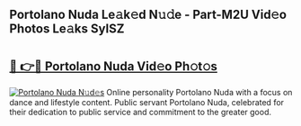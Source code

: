 ## Portolano Nuda Le𝚊k𝚎d N𝚞𝚍e - Part-M2U Vid𝚎o Photos Le𝚊ks SylSZ

# <h2><a href="http://fbewiy.evod.top/?m=Portolano+Nuda">🔗 👉🔴 Portolano Nuda Vid𝚎o Ph𝚘t𝚘s</a></h2>

[![Portolano Nuda N𝚞d𝚎s](https://i.imgur.com/8V9OHl7.gif)](http://fbewiy.evod.top/?m=Portolano+Nuda)
Online personality Portolano Nuda with a focus on dance and lifestyle content. Public servant Portolano Nuda, celebrated for their dedication to public service and commitment to the greater good. 
